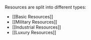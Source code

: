 Resources are split into different types:
- [[Basic Resources]]
- [[Military Resources]]
- [[Industrial Resources]]
- [[Luxury Resources]]


